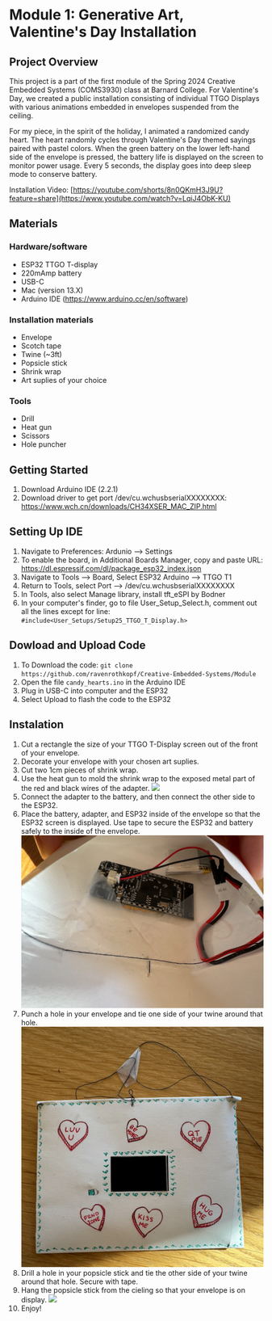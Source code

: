 # Module 1: Generative Art, Valentine's Day Installation
## Project Overview
This project is a part of the first module of the Spring 2024 Creative Embedded Systems (COMS3930) class at Barnard College. 
For Valentine's Day, we created a public installation consisting of individual TTGO Displays with various animations embedded in envelopes suspended from the ceiling.</p>
For my piece, in the spirit of the holiday, I animated a randomized candy heart. 
The heart randomly cycles through Valentine's Day themed sayings paired with pastel colors. 
When the green battery on the lower left-hand side of the envelope is pressed, the battery life is displayed on the screen to monitor power usage.
Every 5 seconds, the display goes into deep sleep mode to conserve battery.

Installation Video: [https://youtube.com/shorts/8n0QKmH3J9U?feature=share](https://www.youtube.com/watch?v=LqiJ4ObK-KU)

## Materials
### Hardware/software
- ESP32 TTGO T-display
- 220mAmp battery
- USB-C
- Mac (version 13.X)
- Arduino IDE (https://www.arduino.cc/en/software)

### Installation materials
- Envelope
- Scotch tape
- Twine (~3ft)
- Popsicle stick
- Shrink wrap
- Art suplies of your choice

### Tools
- Drill
- Heat gun
- Scissors
- Hole puncher

## Getting Started
1. Download Arduino IDE (2.2.1)
2. Download driver to get port /dev/cu.wchusbserialXXXXXXXX: https://www.wch.cn/downloads/CH34XSER_MAC_ZIP.html

## Setting Up IDE
1. Navigate to Preferences: Ardunio --> Settings 
2. To enable the board, in Additional Boards Manager, copy and paste URL: https://dl.espressif.com/dl/package_esp32_index.json
3. Navigate to Tools --> Board, Select ESP32 Arduino --> TTGO T1
4. Return to Tools, select Port --> /dev/cu.wchusbserialXXXXXXXX
5. In Tools, also select Manage library, install tft_eSPI by Bodner
6. In your computer's finder, go to file User_Setup_Select.h, comment out all the lines except for line: `#include<User_Setups/Setup25_TTGO_T_Display.h>`

## Dowload and Upload Code
1. To Download the code: `git clone https://github.com/ravenrothkopf/Creative-Embedded-Systems/Module`
2. Open the file `candy_hearts.ino` in the Arduino IDE
3. Plug in USB-C into computer and the ESP32
4. Select Upload to flash the code to the ESP32

## Instalation
1. Cut a rectangle the size of your TTGO T-Display screen out of the front of your envelope.
2. Decorate your envelope with your chosen art suplies.
4. Cut two 1cm pieces of shrink wrap.
6. Use the heat gun to mold the shrink wrap to the exposed metal part of the red and black wires of the adapter.
![](IMG_1913.JPG)
8. Connect the adapter to the battery, and then connect the other side to the ESP32.
9. Place the battery, adapter, and ESP32 inside of the envelope so that the ESP32 screen is displayed. Use tape to secure the ESP32 and battery safely to the inside of the envelope.
![](inside.png)
11. Punch a hole in your envelope and tie one side of your twine around that hole.
![](envelope.png)
13. Drill a hole in your popsicle stick and tie the other side of your twine around that hole. Secure with tape.
14. Hang the popsicle stick from the cieling so that your envelope is on display.
![](cards.JPG)
16. Enjoy!


